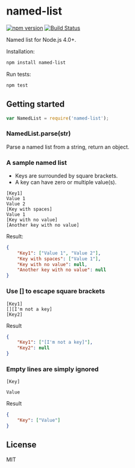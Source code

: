 # named-list

[![npm version](https://badge.fury.io/js/named-list.svg)](https://badge.fury.io/js/named-list)
[![Build Status](https://travis-ci.org/mgenware/named-list.svg?branch=master)](http://travis-ci.org/mgenware/named-list)

Named list for Node.js 4.0+.

Installation:
```sh
npm install named-list
```

Run tests:
```sh
npm test
```

## Getting started
```js
var NamedList = require('named-list');
```
### NamedList.parse(str)
Parse a named list from a string, return an object.

### A sample named list
* Keys are surrounded by square brackets.
* A key can have zero or multiple value(s).
```
[Key1]
Value 1
Value 2
[Key with spaces]
Value 1
[Key with no value]
[Another key with no value]
```

Result:
```json
{
    "Key1": ["Value 1", "Value 2"],
    "Key with spaces": ["Value 1"],
    "Key with no value": null,
    "Another key with no value": null
}
```

### Use [] to escape square brackets
```
[Key1]
[][I'm not a key]
[Key2]
```

Result
```json
{
    "Key1": ["[I'm not a key]"],
    "Key2": null
}
```

### Empty lines are simply ignored
```
[Key]

Value

```

Result
```json
{
    "Key": ["Value"]
}
```

## License
MIT

